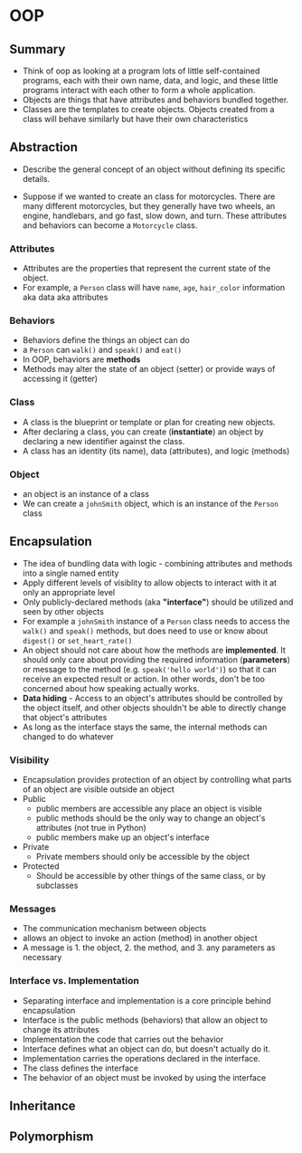 # OOP

## Summary

* Think of oop as looking at a program lots of little self-contained programs, each with their own name, data, and logic, and these little programs interact with each other to form a whole application.
* Objects are things that have attributes and behaviors bundled together.
* Classes are the templates to create objects. Objects created from a class will behave similarly but have their own characteristics

## Abstraction

* Describe the general concept of an object without defining its specific details.

* Suppose if we wanted to create an class for motorcycles. There are many different motorcycles, but they generally have two wheels, an engine, handlebars, and go fast, slow down, and turn. These attributes and behaviors can become a `Motorcycle` class.

### Attributes

* Attributes are the properties that represent the current state of the object.
* For example, a `Person` class will have `name`, `age`, `hair_color` information aka data aka attributes

### Behaviors

* Behaviors define the things an object can do
* a `Person` can `walk()` and `speak()` and `eat()`
* In OOP, behaviors are **methods**
* Methods may alter the state of an object (setter) or provide ways of accessing it (getter)

### Class

* A class is the blueprint or template or plan for creating new objects.
* After declaring a class, you can create (**instantiate**) an object by declaring a new identifier against the class.
* A class has an identity (its name), data (attributes), and logic (methods)

### Object

* an object is an instance of a class
* We can create a `johnSmith` object, which is an instance of the `Person` class

## Encapsulation

* The idea of bundling data with logic - combining attributes and methods into a single named entity
* Apply different levels of visiblity to allow objects to interact with it at only an appropriate level
* Only publicly-declared methods (aka **"interface"**) should be utilized and seen by other objects
* For example a `johnSmith` instance of a `Person` class needs to access the `walk()` and `speak()` methods, but does need to use or know about `digest()` or `set_heart_rate()`
* An object should not care about how the methods are **implemented**. It should only care about providing the required information (**parameters**) or message to the method (e.g. `speak('hello world')`) so that it can receive an expected result or action. In other words, don't be too concerned about how speaking actually works.
* **Data hiding** - Access to an object's attributes should be controlled by the object itself, and other objects shouldn't be able to directly change that object's attributes
* As long as the interface stays the same, the internal methods can changed to do whatever

### Visibility

* Encapsulation provides protection of an object by controlling what parts of an object are visible outside an object
* Public
  * public members are accessible any place an object is visible
  * public methods should be the only way to change an object's attributes (not true in Python)
  * public members make up an object's interface
* Private
  * Private members should only be accessible by the object
* Protected
  * Should be accessible by other things of the same class, or by subclasses

### Messages
* The communication mechanism between objects
* allows an object to invoke an action (method) in another object
* A message is 1. the object, 2. the method, and 3. any parameters as necessary

### Interface vs. Implementation

* Separating interface and implementation is a core principle behind encapsulation
* Interface is the public methods (behaviors) that allow an object to change its attributes
* Implementation the code that carries out the behavior
* Interface defines what an object can do, but doesn't actually do it.
* Implementation carries the operations declared in the interface.
* The class defines the interface
* The behavior of an object must be invoked by using the interface

## Inheritance

## Polymorphism